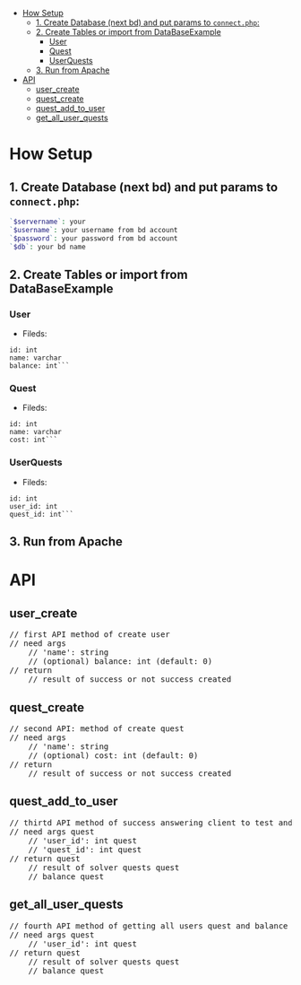 - [How Setup](#how-setup)
  - [1. Create Database (next bd) and put params to `connect.php`:](#1-create-database-next-bd-and-put-params-to-connectphp)
  - [2. Create Tables or import from DataBaseExample](#2-create-tables-or-import-from-databaseexample)
    - [User](#user)
    - [Quest](#quest)
    - [UserQuests](#userquests)
  - [3. Run from Apache](#3-run-from-apache)
- [API](#api)
  - [user\_create](#user_create)
  - [quest\_create](#quest_create)
  - [quest\_add\_to\_user](#quest_add_to_user)
  - [get\_all\_user\_quests](#get_all_user_quests)




# How Setup

## 1. Create Database (next bd) and put params to `connect.php`:
```php
`$servername`: your 
`$username`: your username from bd account
`$password`: your password from bd account
`$db`: your bd name
```


## 2. Create Tables or import from DataBaseExample

### User

- Fileds:

```mysql
id: int
name: varchar
balance: int```
```


### Quest

- Fileds:

```mysql
id: int
name: varchar
cost: int```
```




### UserQuests

- Fileds:

```mysql
id: int
user_id: int
quest_id: int```
```

## 3. Run from Apache



# API

## user_create
<pre>
// first API method of create user
// need args
    // 'name': string
    // (optional) balance: int (default: 0)
// return 
    // result of success or not success created
</pre>

## quest_create
<pre>
// second API: method of create quest
// need args
    // 'name': string
    // (optional) cost: int (default: 0)
// return 
    // result of success or not success created
</pre>

## quest_add_to_user
<pre>
// thirtd API method of success answering client to test and updating of solved quests of gived user quest
// need args quest
    // 'user_id': int quest
    // 'quest_id': int quest
// return quest
    // result of solver quests quest
    // balance quest
</pre>

## get_all_user_quests
<pre>
// fourth API method of getting all users quest and balance quest
// need args quest
    // 'user_id': int quest
// return quest
    // result of solver quests quest
    // balance quest
</pre>